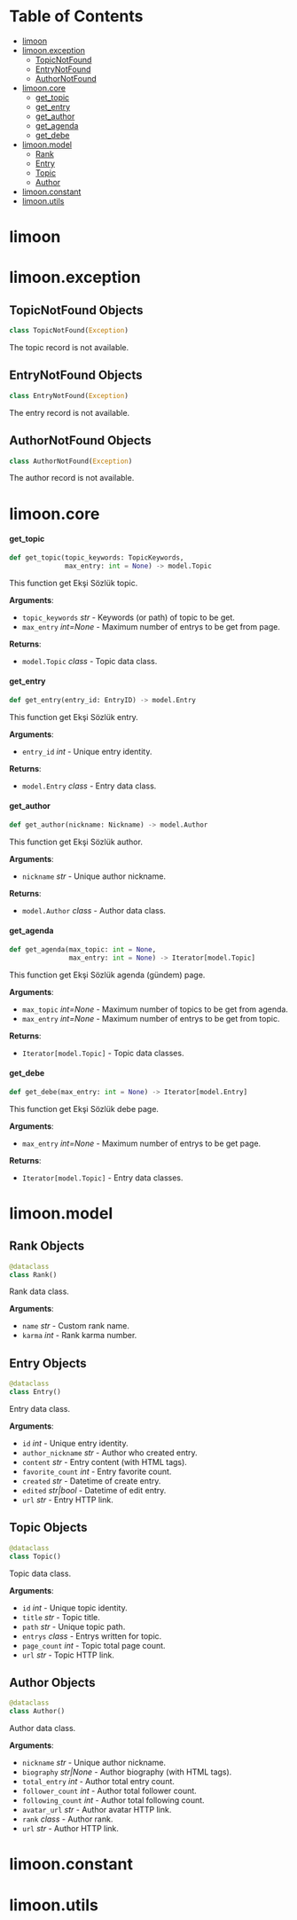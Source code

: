 # Table of Contents

* [limoon](#limoon)
* [limoon.exception](#limoon.exception)
  * [TopicNotFound](#limoon.exception.TopicNotFound)
  * [EntryNotFound](#limoon.exception.EntryNotFound)
  * [AuthorNotFound](#limoon.exception.AuthorNotFound)
* [limoon.core](#limoon.core)
  * [get\_topic](#limoon.core.get_topic)
  * [get\_entry](#limoon.core.get_entry)
  * [get\_author](#limoon.core.get_author)
  * [get\_agenda](#limoon.core.get_agenda)
  * [get\_debe](#limoon.core.get_debe)
* [limoon.model](#limoon.model)
  * [Rank](#limoon.model.Rank)
  * [Entry](#limoon.model.Entry)
  * [Topic](#limoon.model.Topic)
  * [Author](#limoon.model.Author)
* [limoon.constant](#limoon.constant)
* [limoon.utils](#limoon.utils)

<a id="limoon"></a>

# limoon

<a id="limoon.exception"></a>

# limoon.exception

<a id="limoon.exception.TopicNotFound"></a>

## TopicNotFound Objects

```python
class TopicNotFound(Exception)
```

The topic record is not available.

<a id="limoon.exception.EntryNotFound"></a>

## EntryNotFound Objects

```python
class EntryNotFound(Exception)
```

The entry record is not available.

<a id="limoon.exception.AuthorNotFound"></a>

## AuthorNotFound Objects

```python
class AuthorNotFound(Exception)
```

The author record is not available.

<a id="limoon.core"></a>

# limoon.core

<a id="limoon.core.get_topic"></a>

#### get\_topic

```python
def get_topic(topic_keywords: TopicKeywords,
              max_entry: int = None) -> model.Topic
```

This function get Ekşi Sözlük topic.

**Arguments**:

- `topic_keywords` _str_ - Keywords (or path) of topic to be get.
- `max_entry` _int=None_ - Maximum number of entrys to be get from page.
  

**Returns**:

- `model.Topic` _class_ - Topic data class.

<a id="limoon.core.get_entry"></a>

#### get\_entry

```python
def get_entry(entry_id: EntryID) -> model.Entry
```

This function get Ekşi Sözlük entry.

**Arguments**:

- `entry_id` _int_ - Unique entry identity.
  

**Returns**:

- `model.Entry` _class_ - Entry data class.

<a id="limoon.core.get_author"></a>

#### get\_author

```python
def get_author(nickname: Nickname) -> model.Author
```

This function get Ekşi Sözlük author.

**Arguments**:

- `nickname` _str_ - Unique author nickname.
  

**Returns**:

- `model.Author` _class_ - Author data class.

<a id="limoon.core.get_agenda"></a>

#### get\_agenda

```python
def get_agenda(max_topic: int = None,
               max_entry: int = None) -> Iterator[model.Topic]
```

This function get Ekşi Sözlük agenda (gündem) page.

**Arguments**:

- `max_topic` _int=None_ - Maximum number of topics to be get from agenda.
- `max_entry` _int=None_ - Maximum number of entrys to be get from topic.
  

**Returns**:

- `Iterator[model.Topic]` - Topic data classes.

<a id="limoon.core.get_debe"></a>

#### get\_debe

```python
def get_debe(max_entry: int = None) -> Iterator[model.Entry]
```

This function get Ekşi Sözlük debe page.

**Arguments**:

- `max_entry` _int=None_ - Maximum number of entrys to be get page.
  

**Returns**:

- `Iterator[model.Topic]` - Entry data classes.

<a id="limoon.model"></a>

# limoon.model

<a id="limoon.model.Rank"></a>

## Rank Objects

```python
@dataclass
class Rank()
```

Rank data class.

**Arguments**:

- `name` _str_ - Custom rank name.
- `karma` _int_ - Rank karma number.

<a id="limoon.model.Entry"></a>

## Entry Objects

```python
@dataclass
class Entry()
```

Entry data class.

**Arguments**:

- `id` _int_ - Unique entry identity.
- `author_nickname` _str_ - Author who created entry.
- `content` _str_ - Entry content (with HTML tags).
- `favorite_count` _int_ - Entry favorite count.
- `created` _str_ - Datetime of create entry.
- `edited` _str|bool_ - Datetime of edit entry.
- `url` _str_ - Entry HTTP link.

<a id="limoon.model.Topic"></a>

## Topic Objects

```python
@dataclass
class Topic()
```

Topic data class.

**Arguments**:

- `id` _int_ - Unique topic identity.
- `title` _str_ - Topic title.
- `path` _str_ - Unique topic path.
- `entrys` _class_ - Entrys written for topic.
- `page_count` _int_ - Topic total page count.
- `url` _str_ - Topic HTTP link.

<a id="limoon.model.Author"></a>

## Author Objects

```python
@dataclass
class Author()
```

Author data class.

**Arguments**:

- `nickname` _str_ - Unique author nickname.
- `biography` _str|None_ - Author biography (with HTML tags).
- `total_entry` _int_ - Author total entry count.
- `follower_count` _int_ - Author total follower count.
- `following_count` _int_ - Author total following count.
- `avatar_url` _str_ - Author avatar HTTP link.
- `rank` _class_ - Author rank.
- `url` _str_ - Author HTTP link.

<a id="limoon.constant"></a>

# limoon.constant

<a id="limoon.utils"></a>

# limoon.utils

